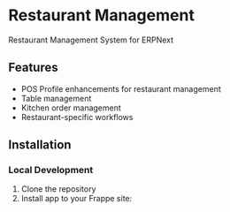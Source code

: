 # Restaurant Management

Restaurant Management System for ERPNext

## Features

- POS Profile enhancements for restaurant management
- Table management
- Kitchen order management
- Restaurant-specific workflows

## Installation

### Local Development

1. Clone the repository
2. Install app to your Frappe site:
